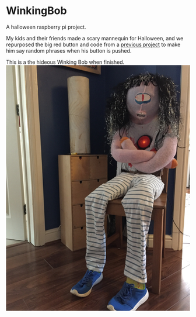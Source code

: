 # WinkingBob
A halloween raspberry pi project. 

My kids and their friends made a scary mannequin for Halloween, and we repurposed the big red button and code from a [previous project](https://github.com/paulmaltby3/mrgoogleypoo) to make him say random phrases when his button is pushed. 

This is a the hideous Winking Bob when finished. 
![pic of Winking Bob](/winkingbob.jpg)
